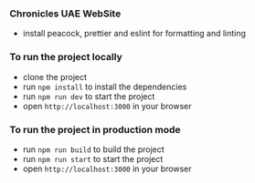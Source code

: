 ### Chronicles UAE WebSite 

* install peacock, prettier and eslint for formatting and linting

### To run the project locally

* clone the project
* run `npm install` to install the dependencies
* run `npm run dev` to start the project
* open `http://localhost:3000` in your browser

### To run the project in production mode
* run `npm run build` to build the project
* run `npm run start` to start the project
* open `http://localhost:3000` in your browser
